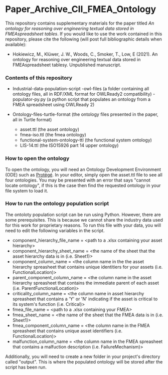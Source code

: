 # Paper_Archive_CII_FMEA_Ontology

This repository contains supplementary materials for the paper titled _An ontology for reasoning over engineering textual data stored in FMEAspreadsheet tables_. If you would like to use the work contained in this repository, please cite the following (will post full bibliographic details when available):

- Hokiewicz, M., Klüwer, J. W., Woods, C., Smoker, T., Low, E (2021). An ontology for reasoning over engineering textual data stored in FMEAspreadsheet tablesy. Unpublished manuscript.

### Contents of this repository
- Industrial-data-population-script
  -owl-files (a folder containing all ontology files, all in RDF/XML format for OWLReady2 compatibility)
  -populator-py.py (a python script that populates an ontology from a FMEA spreadsheet using OWLReady 2)

- Ontology-files-turtle-format (the ontology files presented in the paper, all in Turtle format)
  - asset.ttl (the asset ontology)
  - fmea-iso.ttl (the fmea ontology)
  - functional-system-ontology-ttl (the functional system ontology)
  - LIS-14.ttl (the ISO15926 part 14 upper ontology)

### How to open the ontology
To open the ontology, you will need an Ontology Development Environment (ODE) such as [Protégé](https://protege.stanford.edu/). In your editor, simply open the asset.ttl file to see all four ontologies. You may be presented with an error that says "cannot locate ontology", if this is the case then find the requested ontology in your file system to load it. 

### How to run the ontology population script
The ontoloty population script can be run using Python. However, there are some prerequisites. This is because we cannot share the industry data used for this work for proprietary reasons. To run this file with your data, you will need to edit the following variables in the script.

- component_hierarchy_file_name = <path to a .xlsx containing your asset hierarchy>
- component_hierarchy_sheet_name = <the name of the sheet that the asset hierarchy data is in (i.e. Sheet1)>
- component_column_name = <the column name in the the asset hierarchy spreasheet that contains unique identitiers for your assets (i.e. FunctionalLocation)>
- parent_component_column_name = <the column name in the asset hierarchy spreasheet that contains the immediate parent of each asset (i.e. ParentFunctionalLocation)>
- criticality_column_name = <the column name in asset hierarchy spreasheet that contains a 'Y' or 'N' indicating if the asset is critical to its system's function (i.e. Critical)>
- fmea_file_name = <path to a .xlsx containing your FMEA>
- fmea_sheet_name = <the name of the sheet that the FMEA data is in (i.e. Sheet1)>
- fmea_component_column_name = <the column name in the FMEA spreasheet that contains unique asset identifiers (i.e. FunctionalLocation)>
- malfunction_column_name = <the column name in the FMEA spreasheet that contains a malfuction description (i.e. FailureMechanism)>

Additionally, you will need to create a new folder in your project's directory called "output". This is where the populated ontology will be stored after the script has been run.
